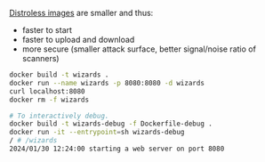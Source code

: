 [Distroless images](https://github.com/GoogleContainerTools/distroless) are smaller and thus:

* faster to start
* faster to upload and download
* more secure (smaller attack surface, better signal/noise ratio of scanners)

```sh
docker build -t wizards .
docker run --name wizards -p 8080:8080 -d wizards
curl localhost:8080
docker rm -f wizards

# To interactively debug.
docker build -t wizards-debug -f Dockerfile-debug .
docker run -it --entrypoint=sh wizards-debug
/ # /wizards
2024/01/30 12:24:00 starting a web server on port 8080
```
